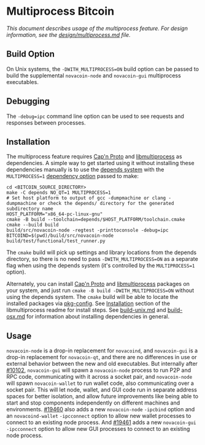 # Multiprocess Bitcoin

_This document describes usage of the multiprocess feature. For design information, see the [design/multiprocess.md](design/multiprocess.md) file._

## Build Option

On Unix systems, the `-DWITH_MULTIPROCESS=ON` build option can be passed to build the supplemental `novacoin-node` and `novacoin-gui` multiprocess executables.

## Debugging

The `-debug=ipc` command line option can be used to see requests and responses between processes.

## Installation

The multiprocess feature requires [Cap'n Proto](https://capnproto.org/) and [libmultiprocess](https://github.com/chaincodelabs/libmultiprocess) as dependencies. A simple way to get started using it without installing these dependencies manually is to use the [depends system](../depends) with the `MULTIPROCESS=1` [dependency option](../depends#dependency-options) passed to make:

```
cd <BITCOIN_SOURCE_DIRECTORY>
make -C depends NO_QT=1 MULTIPROCESS=1
# Set host platform to output of gcc -dumpmachine or clang -dumpmachine or check the depends/ directory for the generated subdirectory name
HOST_PLATFORM="x86_64-pc-linux-gnu"
cmake -B build --toolchain=depends/$HOST_PLATFORM/toolchain.cmake
cmake --build build
build/src/novacoin-node -regtest -printtoconsole -debug=ipc
BITCOIND=$(pwd)/build/src/novacoin-node build/test/functional/test_runner.py
```

The `cmake` build will pick up settings and library locations from the depends directory, so there is no need to pass `-DWITH_MULTIPROCESS=ON` as a separate flag when using the depends system (it's controlled by the `MULTIPROCESS=1` option).

Alternately, you can install [Cap'n Proto](https://capnproto.org/) and [libmultiprocess](https://github.com/chaincodelabs/libmultiprocess) packages on your system, and just run `cmake -B build -DWITH_MULTIPROCESS=ON` without using the depends system. The `cmake` build will be able to locate the installed packages via [pkg-config](https://www.freedesktop.org/wiki/Software/pkg-config/). See [Installation](https://github.com/chaincodelabs/libmultiprocess/blob/master/doc/install.md) section of the libmultiprocess readme for install steps. See [build-unix.md](build-unix.md) and [build-osx.md](build-osx.md) for information about installing dependencies in general.

## Usage

`novacoin-node` is a drop-in replacement for `novacoind`, and `novacoin-gui` is a drop-in replacement for `novacoin-qt`, and there are no differences in use or external behavior between the new and old executables. But internally after [#10102](https://github.com/novacoin/novacoin/pull/10102), `novacoin-gui` will spawn a `novacoin-node` process to run P2P and RPC code, communicating with it across a socket pair, and `novacoin-node` will spawn `novacoin-wallet` to run wallet code, also communicating over a socket pair. This will let node, wallet, and GUI code run in separate address spaces for better isolation, and allow future improvements like being able to start and stop components independently on different machines and environments.
[#19460](https://github.com/novacoin/novacoin/pull/19460) also adds a new `novacoin-node` `-ipcbind` option and an `novacoind-wallet` `-ipcconnect` option to allow new wallet processes to connect to an existing node process.
And [#19461](https://github.com/novacoin/novacoin/pull/19461) adds a new `novacoin-gui` `-ipcconnect` option to allow new GUI processes to connect to an existing node process.
